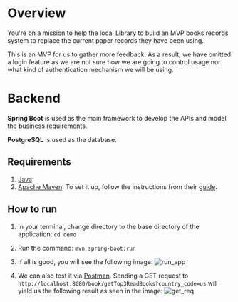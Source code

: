 # ​Overview

You're on a mission to help the local Library to build an MVP books records system to replace the current paper records they have been using.

This is an MVP for us to gather more feedback. As a result, we have omitted a login feature as we are not sure how we are going to control usage nor what kind of authentication mechanism we will be using.

# Backend

**Spring Boot** is used as the main framework to develop the APIs and model the business requirements.

**PostgreSQL** is used as the database.

## Requirements

1. [Java](https://www.java.com/en/).
2. [Apache Maven](https://maven.apache.org/download.cgi). To set it up, follow the instructions from their [guide](https://maven.apache.org/install.html).

## How to run

1. In your terminal, change directory to the base directory of the application: `cd demo`
2. Run the command: `mvn spring-boot:run`
3. If all is good, you will see the following image:
   ![run_app](https://user-images.githubusercontent.com/66959182/223981072-8d19bc8a-bff3-4fcf-b257-8658e12113fa.png)

4. We can also test it via [Postman](https://www.postman.com/downloads/). Sending a GET request to `http://localhost:8080/book/getTop3ReadBooks?country_code=us` will yield us the following result as seen in the image:
   ![get_req](https://user-images.githubusercontent.com/66959182/223981141-93eb2c76-9d7d-4fd7-8e61-fde60dcb8382.png)


